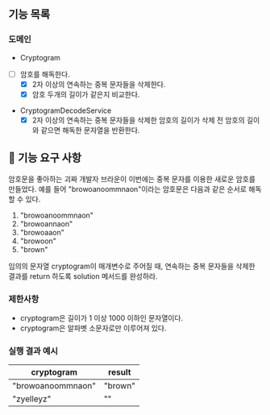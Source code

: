 ## 기능 목록
### 도메인
- Cryptogram
 - [ ] 암호를 해독한다.
   - [x] 2자 이상의 연속하는 중복 문자들을 삭제한다.
   - [x] 암호 두개의 길이가 같은지 비교한다.
- CryptogramDecodeService
  - [x] 2자 이상의 연속하는 중복 문자들을 삭제한 암호의 길이가 삭제 전 암호의 길이와 같으면 해독한 문자열을 반환한다.

## 🚀 기능 요구 사항

암호문을 좋아하는 괴짜 개발자 브라운이 이번에는 중복 문자를 이용한 새로운 암호를 만들었다. 예를 들어 "browoanoommnaon"이라는 암호문은 다음과 같은 순서로 해독할 수 있다.

1. "browoanoommnaon"
2. "browoannaon"
3. "browoaaon"
4. "browoon"
5. "brown"

임의의 문자열 cryptogram이 매개변수로 주어질 때, 연속하는 중복 문자들을 삭제한 결과를 return 하도록 solution 메서드를 완성하라.

### 제한사항

- cryptogram은 길이가 1 이상 1000 이하인 문자열이다.
- cryptogram은 알파벳 소문자로만 이루어져 있다.

### 실행 결과 예시

| cryptogram | result |
| --- | --- |
| "browoanoommnaon" | "brown" |
| "zyelleyz" | "" |
